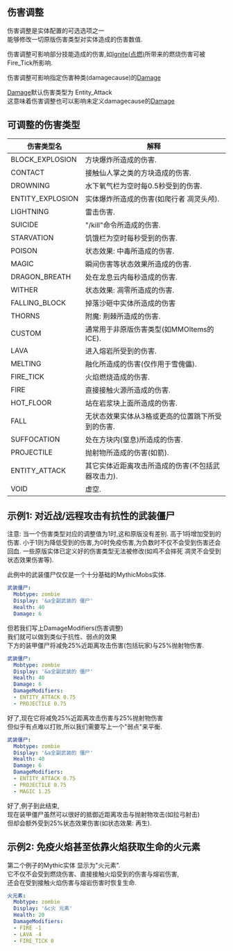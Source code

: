 **伤害调整**
-----------

伤害调整是实体配置的可选选项之一  
能够修改一切原版伤害类型对实体造成的伤害数值.

伤害调整可影响部分技能造成的伤害,如[Ignite(点燃)](/技能/列表)所带来的燃烧伤害可被Fire_Tick所影响.  

伤害调整可影响指定伤害种类(damagecause)的[Damage](/技能/列表/damage)

[Damage](/技能/列表/damage)默认伤害类型为 Entity_Attack  
这意味着伤害调整也可以影响未定义damagecause的[Damage](/技能/列表/damage)

**可调整的伤害类型**
-----------------------

| 伤害类型名       | 解释 |
| ---------------- | ------- |
| BLOCK_EXPLOSION  | 方块爆炸所造成的伤害. |
| CONTACT          | 接触仙人掌之类的方块造成的伤害. |
| DROWNING         | 水下氧气栏为空时每0.5秒受到的伤害. |
| ENTITY_EXPLOSION | 实体爆炸所造成的伤害(如爬行者 凋灵头颅). |
| LIGHTNING	   | 雷击伤害. |
| SUICIDE       | "/kill"命令所造成的伤害. |
| STARVATION    | 饥饿栏为空时每秒受到的伤害. |
| POISON        | 状态效果: 中毒所造成的伤害. |
| MAGIC         | 瞬间伤害等状态效果所造成的伤害. |
| DRAGON_BREATH	| 处在龙息云内每秒造成的伤害. |
| WITHER        | 状态效果: 凋零所造成的伤害. |
| FALLING_BLOCK | 掉落沙砸中实体所造成的伤害 |
| THORNS        | 附魔: 荆棘所造成的伤害. |
| CUSTOM        | 通常用于非原版伤害类型(如MMOItems的ICE). |
| LAVA          | 进入熔岩所受到的伤害. |
| MELTING       | 融化所造成的伤害(仅作用于雪傀儡). |
| FIRE_TICK     | 火焰燃烧造成的伤害. |
| FIRE          | 直接接触火源所造成的伤害. |
| HOT_FLOOR     | 站在岩浆块上面所造成的伤害. |
| FALL          | 无状态效果实体从3格或更高的位置跳下所受到的伤害. |
| SUFFOCATION   | 处在方块内(窒息)所造成的伤害. |
| PROJECTILE    | 抛射物所造成的伤害(如箭). |
| ENTITY_ATTACK | 其它实体近距离攻击所造成的伤害(不包括武器攻击力). |
| VOID          | 虚空.               |

**示例1: 对近战/远程攻击有抗性的武装僵尸**
--------

注意: 当一个伤害类型对应的调整值为1时,这和原版没有差别. 高于1将增加受到的伤害. 小于1则为降低受到的伤害,为0时免疫伤害,为负数时不仅不会受到伤害还会回血. 一些原版实体已定义好的伤害类型无法被修改(如鸡不会摔死 凋灵不会受到状态效果伤害等).

此例中的武装僵尸仅仅是一个十分基础的MythicMobs实体.

```yml
武装僵尸:
  Mobtype: zombie
  Display: '&a全副武装的 僵尸'
  Health: 40
  Damage: 6
```

但若我们写上DamageModifiers(伤害调整)  
我们就可以做到类似于抗性、弱点的效果  
下方的装甲僵尸将减免25%近距离攻击伤害(包括玩家)与25%抛射物伤害.

```yml
武装僵尸:
  Mobtype: zombie
  Display: '&a全副武装的 僵尸'
  Health: 40
  Damage: 6
  DamageModifiers:
  - ENTITY_ATTACK 0.75
  - PROJECTILE 0.75
```

好了,现在它将减免25%近距离攻击伤害与25%抛射物伤害  
但似乎有点难以打败,所以我们需要写上一个"弱点"来平衡.

```yml
武装僵尸:
  Mobtype: zombie
  Display: '&a全副武装的 僵尸'
  Health: 40
  Damage: 6
  DamageModifiers:
  - ENTITY_ATTACK 0.75
  - PROJECTILE 0.75
  - MAGIC 1.25
```

好了,例子到此结束,  
现在装甲僵尸虽然可以很好的抵御近距离攻击与抛射物攻击(如拉弓射击)  
但却会额外受到25%状态效果伤害(如状态效果: 再生).

**示例2: 免疫火焰甚至依靠火焰获取生命的火元素**
--------

第二个例子的Mythic实体 显示为"火元素".  
它不仅不会受到燃烧伤害、直接接触火焰受到的伤害与熔岩伤害,  
还会在受到接触火焰伤害与熔岩伤害时恢复生命.

```yml
火元素:
  Mobtype: zombie
  Display: '&c火 元素'
  Health: 20
  DamageModifiers:
  - FIRE -1
  - LAVA -4
  - FIRE_TICK 0
```